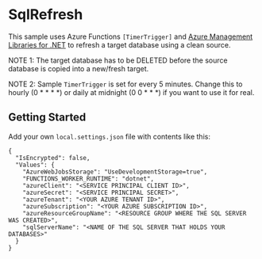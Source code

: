 # SqlRefresh

This sample uses Azure Functions `[TimerTrigger]` and [Azure Management Libraries for .NET](https://github.com/Azure/azure-libraries-for-net) to refresh a target database using a clean source.

NOTE 1: The target database has to be DELETED before the source database is copied into a new/fresh target.

NOTE 2: Sample `TimerTrigger` is set for every 5 minutes. Change this to hourly (0 * * * *) or daily at midnight (0 0 * * *) if you want to use it for real.

## Getting Started

Add your own `local.settings.json` file with contents like this:

```
{
  "IsEncrypted": false,
  "Values": {
    "AzureWebJobsStorage": "UseDevelopmentStorage=true",
    "FUNCTIONS_WORKER_RUNTIME": "dotnet",
    "azureClient": "<SERVICE PRINCIPAL CLIENT ID>",
    "azureSecret": "<SERVICE PRINCIPAL SECRET>",
    "azureTenant": "<YOUR AZURE TENANT ID>",
    "azureSubscription": "<YOUR AZURE SUBSCRIPTION ID>",
	"azureResourceGroupName": "<RESOURCE GROUP WHERE THE SQL SERVER WAS CREATED>",
    "sqlServerName": "<NAME OF THE SQL SERVER THAT HOLDS YOUR DATABASES>"
  }
}
```
